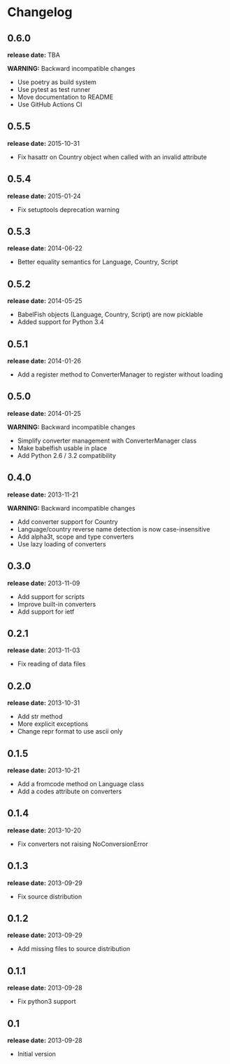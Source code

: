 # Changelog

## 0.6.0
**release date:** TBA

**WARNING:** Backward incompatible changes

* Use poetry as build system
* Use pytest as test runner
* Move documentation to README
* Use GitHub Actions CI

## 0.5.5
**release date:** 2015-10-31

* Fix hasattr on Country object when called with an invalid attribute

## 0.5.4
**release date:** 2015-01-24

* Fix setuptools deprecation warning

## 0.5.3
**release date:** 2014-06-22

* Better equality semantics for Language, Country, Script

## 0.5.2
**release date:** 2014-05-25

* BabelFish objects (Language, Country, Script) are now picklable
* Added support for Python 3.4

## 0.5.1
**release date:** 2014-01-26

* Add a register method to ConverterManager to register without loading

## 0.5.0
**release date:** 2014-01-25

**WARNING:** Backward incompatible changes

* Simplify converter management with ConverterManager class
* Make babelfish usable in place
* Add Python 2.6 / 3.2 compatibility

## 0.4.0
**release date:** 2013-11-21

**WARNING:** Backward incompatible changes

* Add converter support for Country
* Language/country reverse name detection is now case-insensitive
* Add alpha3t, scope and type converters
* Use lazy loading of converters

## 0.3.0
**release date:** 2013-11-09

* Add support for scripts
* Improve built-in converters
* Add support for ietf

## 0.2.1
**release date:** 2013-11-03

* Fix reading of data files

## 0.2.0
**release date:** 2013-10-31

* Add str method
* More explicit exceptions
* Change repr format to use ascii only

## 0.1.5
**release date:** 2013-10-21

* Add a fromcode method on Language class
* Add a codes attribute on converters

## 0.1.4
**release date:** 2013-10-20

* Fix converters not raising NoConversionError

## 0.1.3
**release date:** 2013-09-29

* Fix source distribution

## 0.1.2
**release date:** 2013-09-29

* Add missing files to source distribution

## 0.1.1
**release date:** 2013-09-28

* Fix python3 support

## 0.1
**release date:** 2013-09-28

* Initial version
